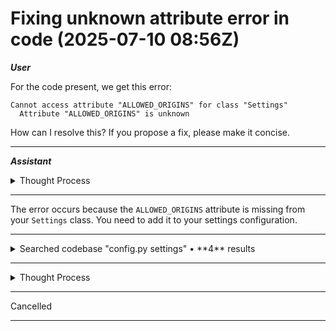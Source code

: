 <!-- Generated by SpecStory -->

# Fixing unknown attribute error in code (2025-07-10 08:56Z)

_**User**_

For the code present, we get this error:
```
Cannot access attribute "ALLOWED_ORIGINS" for class "Settings"
  Attribute "ALLOWED_ORIGINS" is unknown
```
How can I resolve this? If you propose a fix, please make it concise.

---

_**Assistant**_

<think><details><summary>Thought Process</summary>The user is getting a linter error indicating that `settings.ALLOWED_ORIGINS` doesn't exist on the `Settings` class. Looking at the code in `apps/backend/src/api/main.py`, I can see:

```python
from src.core.config import settings
```

And then:

```python
app.add_middleware(
    CORSMiddleware,
    allow_origins=settings.ALLOWED_ORIGINS,
    allow_credentials=True,
    allow_methods=["*"],
    allow_headers=["*"],
)
```

The error suggests that the `Settings` class in `src.core.config` doesn't have an `ALLOWED_ORIGINS` attribute defined. I need to check what the settings configuration looks like, but since I don't have that file, I can infer that either:

1. The `ALLOWED_ORIGINS` attribute is missing from the Settings class
2. It's named differently
3. The configuration needs to be updated

Based on typical FastAPI/Pydantic settings patterns, I should suggest adding the missing attribute to the Settings class. Since this appears to be a CORS configuration for allowed origins, it should probably be a list of strings.

Let me provide a concise fix by adding the missing attribute to the settings configuration.</details></think>

---

The error occurs because the `ALLOWED_ORIGINS` attribute is missing from your `Settings` class. You need to add it to your settings configuration.

---

<details>
            <summary>Searched codebase "config.py settings" • **4** results</summary>
        
| File |
|------|
| `\home\zhiyue\workspace\mvp\infinite-scribe\apps\backend\src\core\config.py` |
| `\home\zhiyue\workspace\mvp\infinite-scribe\apps\backend\src\agents\agent_config.py` |
| `\home\zhiyue\workspace\mvp\infinite-scribe\apps\backend\tests\unit\core\test_config.py` |
| `\home\zhiyue\workspace\mvp\infinite-scribe\apps\backend\alembic\versions\3b8fe0c17290_initial_migration_for_core_business_.py` |

</details>

---

<think><details><summary>Thought Process</summary>Found the config file. Let me read it to see the current Settings class structure.</details></think>

---

Cancelled

---

